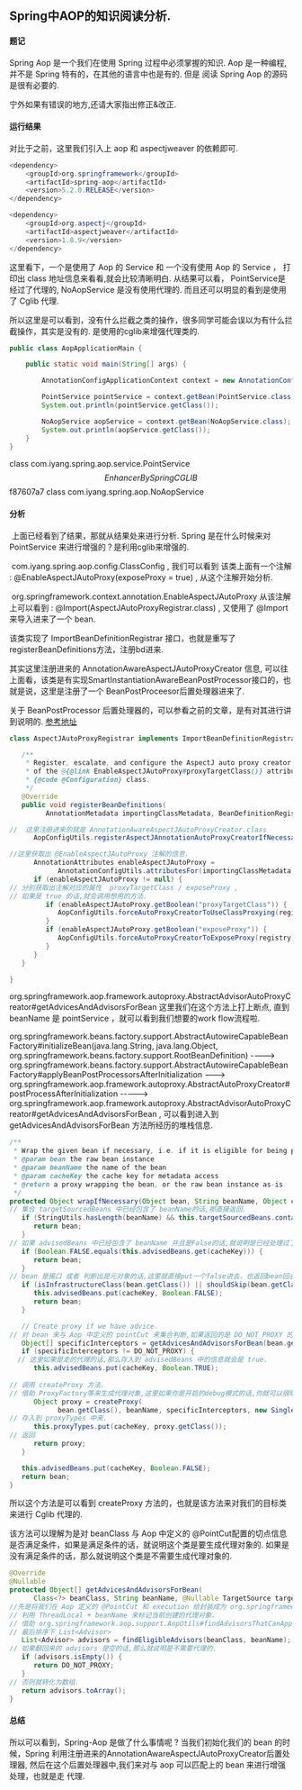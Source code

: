 ## 					Spring中AOP的知识阅读分析.



#### 题记

   Spring Aop  是一个我们在使用 Spring 过程中必须掌握的知识. Aop 是一种编程,并不是 Spring 特有的，在其他的语言中也是有的.  但是 阅读 Spring Aop 的源码是很有必要的. 

   宁外如果有错误的地方,还请大家指出修正&改正.



#### 运行结果

  对比于之前，这里我们引入上 aop 和 aspectjweaver 的依赖即可.

```java
<dependency>
    <groupId>org.springframework</groupId>
    <artifactId>spring-aop</artifactId>
    <version>5.2.0.RELEASE</version>
</dependency>

<dependency>
    <groupId>org.aspectj</groupId>
    <artifactId>aspectjweaver</artifactId>
    <version>1.8.9</version>
</dependency>
```





这里看下，一个是使用了 Aop 的 Service 和 一个没有使用 Aop 的 Service ， 打印出 class 地址信息来看看,就会比较清晰明白.  从结果可以看， PointService是经过了代理的, NoAopService 是没有使用代理的. 而且还可以明显的看到是使用了 Cglib 代理.

所以这里是可以看到，没有什么拦截之类的操作，很多同学可能会误以为有什么拦截操作，其实是没有的. 是使用的cglib来增强代理类的.

```java
public class AopApplicationMain {

    public static void main(String[] args) {

        AnnotationConfigApplicationContext context = new AnnotationConfigApplicationContext(ClassConfig.class);

        PointService pointService = context.getBean(PointService.class);
        System.out.println(pointService.getClass());

        NoAopService aopService = context.getBean(NoAopService.class);
        System.out.println(aopService.getClass());
    }        
}        
```

class com.iyang.spring.aop.service.PointService$$EnhancerBySpringCGLIB$$f87607a7
class com.iyang.spring.aop.NoAopService



#### 分析

​	上面已经看到了结果，那就从结果处来进行分析.  Spring 是在什么时候来对 PointService 来进行增强的？是利用cglib来增强的.  

​      com.iyang.spring.aop.config.ClassConfig , 我们可以看到 该类上面有一个注解 :  @EnableAspectJAutoProxy(exposeProxy = true) , 从这个注解开始分析.

​    org.springframework.context.annotation.EnableAspectJAutoProxy  从该注解上可以看到 : @Import(AspectJAutoProxyRegistrar.class) , 又使用了 @Import 来导入进来了一个 bean.

  

该类实现了 ImportBeanDefinitionRegistrar 接口，也就是重写了registerBeanDefinitions方法，注册bd进来.

其实这里注册进来的 AnnotationAwareAspectJAutoProxyCreator 信息, 可以往上面看，该类是有实现SmartInstantiationAwareBeanPostProcessor接口的，也就是说，这里是注册了一个 BeanPostProceesor后置处理器进来了.

关于 BeanPostProcessor 后置处理器的，可以参看之前的文章，是有对其进行讲到说明的. [参考地址](http://www.lwfby.cn/2020/12/29/spring/spring-refresh-work-flow/)

```java
class AspectJAutoProxyRegistrar implements ImportBeanDefinitionRegistrar {

   /**
    * Register, escalate, and configure the AspectJ auto proxy creator based on the value
    * of the @{@link EnableAspectJAutoProxy#proxyTargetClass()} attribute on the importing
    * {@code @Configuration} class.
    */
   @Override
   public void registerBeanDefinitions(
         AnnotationMetadata importingClassMetadata, BeanDefinitionRegistry registry) {

//  这里注册进来的就是 AnnotationAwareAspectJAutoProxyCreator.class       
      AopConfigUtils.registerAspectJAnnotationAutoProxyCreatorIfNecessary(registry);

//这里获取出 @EnableAspectJAutoProxy 注解的信息.       
      AnnotationAttributes enableAspectJAutoProxy =
            AnnotationConfigUtils.attributesFor(importingClassMetadata, EnableAspectJAutoProxy.class);
      if (enableAspectJAutoProxy != null) {
// 分别获取出注解对应的属性  proxyTargetClass / exposeProxy ,
// 如果是 true 的话,就会调用想用的方法.
         if (enableAspectJAutoProxy.getBoolean("proxyTargetClass")) {
            AopConfigUtils.forceAutoProxyCreatorToUseClassProxying(registry);
         }
         if (enableAspectJAutoProxy.getBoolean("exposeProxy")) {
            AopConfigUtils.forceAutoProxyCreatorToExposeProxy(registry);
         }
      }
   }

}
```





org.springframework.aop.framework.autoproxy.AbstractAdvisorAutoProxyCreator#getAdvicesAndAdvisorsForBean 这里我们在这个方法上打上断点, 直到 beanName 是 pointService ，就可以看到我们想要的work flow流程啦.

org.springframework.beans.factory.support.AbstractAutowireCapableBeanFactory#initializeBean(java.lang.String, java.lang.Object, org.springframework.beans.factory.support.RootBeanDefinition)     ---->  	org.springframework.beans.factory.support.AbstractAutowireCapableBeanFactory#applyBeanPostProcessorsAfterInitialization     --->  org.springframework.aop.framework.autoproxy.AbstractAutoProxyCreator#postProcessAfterInitialization  ----->  org.springframework.aop.framework.autoproxy.AbstractAdvisorAutoProxyCreator#getAdvicesAndAdvisorsForBean ,  可以看到进入到  getAdvicesAndAdvisorsForBean 方法所经历的堆栈信息.



```java
/**
 * Wrap the given bean if necessary, i.e. if it is eligible for being proxied.
 * @param bean the raw bean instance
 * @param beanName the name of the bean
 * @param cacheKey the cache key for metadata access
 * @return a proxy wrapping the bean, or the raw bean instance as-is
 */
protected Object wrapIfNecessary(Object bean, String beanName, Object cacheKey) {
// 集合 targetSourcedBeans 中已经包含了 beanName的话,那直接返回.    
   if (StringUtils.hasLength(beanName) && this.targetSourcedBeans.contains(beanName)) {
      return bean;
   }
// 如果 advisedBeans 中已经包含了 beanName 并且是False的话,就说明是已经处理过了的,并没有走代理的.  
   if (Boolean.FALSE.equals(this.advisedBeans.get(cacheKey))) {
      return bean;
   }
// bean 是接口 或者 判断出是元对象的话,这里就直接put一个false进去，也返回bean回去.    
   if (isInfrastructureClass(bean.getClass()) || shouldSkip(bean.getClass(), beanName)) {
      this.advisedBeans.put(cacheKey, Boolean.FALSE);
      return bean;
   }

   // Create proxy if we have advice.
// 对 bean 来与 Aop 中定义的 pointCut 来集合判断,如果返回的是 DO_NOT_PROXY 的话,就说明是没有代理的.如果返回的不是 DO_NOT_PROXY 的话,那就是说明是要有代理的.    
   Object[] specificInterceptors = getAdvicesAndAdvisorsForBean(bean.getClass(), beanName, null);
   if (specificInterceptors != DO_NOT_PROXY) {
  // 这里如果是走的代理的话,那么存入到 advisedBeans 中的信息就会是 true.     
      this.advisedBeans.put(cacheKey, Boolean.TRUE);
       
// 调用 createProxy 方法.
// 借助 ProxyFactory等来生成代理对象,这里如果你是开启的debug模式的话,你就可以很明显的看到,proxy对用的class类信息的话,是很明显的you EnhancerBySpringCGLIB$$ 等信息的.       
      Object proxy = createProxy(
            bean.getClass(), beanName, specificInterceptors, new SingletonTargetSource(bean));
// 存入到 proxyTypes 中来.       
      this.proxyTypes.put(cacheKey, proxy.getClass());
// 返回       
      return proxy;
   }

   this.advisedBeans.put(cacheKey, Boolean.FALSE);
   return bean;
}
```

 所以这个方法是可以看到 createProxy 方法的，也就是该方法来对我们的目标类来进行 Cglib 代理的.





该方法可以理解为是对 beanClass 与 Aop 中定义的 @PointCut配置的切点信息是否满足条件，如果是满足条件的话，就说明这个类是要生成代理对象的. 如果是没有满足条件的话，那么就说明这个类是不需要生成代理对象的.

```java
@Override
@Nullable
protected Object[] getAdvicesAndAdvisorsForBean(
      Class<?> beanClass, String beanName, @Nullable TargetSource targetSource) {
//先是将我们在 Aop 定义的 @PointCut 和 execution 给封装成为 org.springframework.aop.aspectj.annotation.InstantiationModelAwarePointcutAdvisorImpl,这里是有封装成为三个的.
// 利用 ThreadLocal + beanName 来标记当前创建的代理对象.
// 借助 org.springframework.aop.support.AopUtils#findAdvisorsThatCanApply , 也就是借助AopUtis来匹配当前传入进来的 bean 信息 与 Aop 中的切点信息是否相匹配.
// 最后排序下 List<Advisor>    
   List<Advisor> advisors = findEligibleAdvisors(beanClass, beanName);
// 如果翻回来的 advisors 是空的话,那么就说明是不需要代理的.    
   if (advisors.isEmpty()) {
      return DO_NOT_PROXY;
   }
// 否则就转化为数组.    
   return advisors.toArray();
}
```





#### 总结

   所以可以看到，Spring-Aop 是做了什么事情呢 ? 当我们初始化我们的 bean 的时候，Spring 利用注册进来的AnnotationAwareAspectJAutoProxyCreator后置处理器, 然后在这个后置处理器中,我们来对与 aop 可以匹配上的 bean 来进行增强处理，也就是走 代理. 